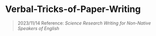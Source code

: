 # Verbal-Tricks-of-Paper-Writing
> 2023/11/14
> Reference: *Science Research Writing for Non-Native Speakers of English*
